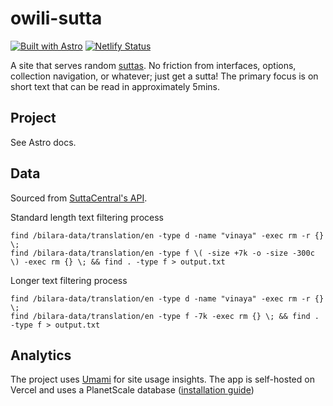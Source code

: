 # owili-sutta

[![Built with Astro](https://astro.badg.es/v2/built-with-astro/tiny.svg)](https://astro.build) [![Netlify Status](https://api.netlify.com/api/v1/badges/c3f04fc3-5e04-477c-9adc-b5bd03490071/deploy-status)](https://app.netlify.com/sites/owili-sutta/deploys)

A site that serves random [suttas](https://suttacentral.net/discourses-guide-sujato?lang=en). No friction from interfaces, options, collection navigation, or whatever; just get a sutta! The primary focus is on short text that can be read in approximately 5mins.

## Project

See Astro docs.

## Data

Sourced from [SuttaCentral's API](https://discourse.suttacentral.net/t/api-documentation-question/24410).

Standard length text filtering process

```
find /bilara-data/translation/en -type d -name "vinaya" -exec rm -r {} \;
find /bilara-data/translation/en -type f \( -size +7k -o -size -300c \) -exec rm {} \; && find . -type f > output.txt
```

Longer text filtering process

```
find /bilara-data/translation/en -type d -name "vinaya" -exec rm -r {} \;
find /bilara-data/translation/en -type f -7k -exec rm {} \; && find . -type f > output.txt
```

## Analytics

The project uses [Umami](https://umami.is/) for site usage insights. The app is self-hosted on Vercel and uses a PlanetScale database ([installation guide](https://geekplux.medium.com/setting-up-umami-as-your-google-analytics-alternative-a-step-by-step-guide-b8cb40b91289))
